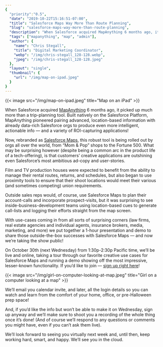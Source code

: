 ```yaml
---
{
  "priority":"0.5",
  "date": "2019-10-22T15:16:51-07:00",
  "title": "Salesforce Maps Way More Than Route Planning",
  "Slug": "salesforce-maps-way-more-than-route-planning",
  "description": "When Salesforce acquired MapAnything 6 months ago, it picked up much more than a trip-planning tool. Built natively on the Salesforce Platform, MapAnything pioneered pairing advanced...",
  "tags": ["mapanything", "map", "admin"],
  "author": {
    "name": "Chris Stegall",
    "title": "Digital Marketing Coordinator",
    "webp": "/img/chris-stegall_128-128.webp",
    "jpeg": "/img/chris-stegall_128-128.jpeg"
  },
  "layout": "single",
  "thumbnail": {
    "url": "/img/map-on-ipad.jpeg"
  }
}
---
```



{{< image src="/img/map-on-ipad.jpeg" title="Map on an iPad" >}}

When Salesforce acquired [MapAnything](https://mapanything.com/) 6 months ago, it picked up much more than a trip-planning tool. Built natively on the Salesforce Platform, MapAnything pioneered pairing advanced, location-based information with already data-rich Salesforce orgs to produce even more intelligent, actionable info — and a variety of ROI-capturing applications!

Now, rebranded as [Salesforce Maps](https://mapanything.com/), this robust tool is being rolled out by orgs all over the world, from “Mom & Pop” shops to the Fortune 500. What may be surprising however (despite being a common arc in the product life of a tech-offering), is that customers’ creative applications are outshining even Salesforce’s most ambitious ad-copy and user-stories.

Film and TV production houses were expected to benefit from the ability to manage their rental routes, returns, and schedules, but also began to use proximity tools to ensure that their shoot locations would meet their various (and sometimes competing) union requirements.

Outside sales reps would, of course, use Salesforce Maps to plan their account-calls and incorporate prospect-visits, but it was surprising to see inside-business-development teams using location-based cues to generate call-lists and logging their efforts straight from the map screen.

With use-cases coming in from all sorts of surprising corners (law firms, real estate agencies and individual agents, insurance brokers, media, marketing, and more) we put together a 1-hour presentation and demo to share those outside-the-box successes with Salesforce Maps — and now we’re taking the show public!

On October 30th (next Wednesday) from 1:30p-2:30p Pacific time, we’ll be live and online, taking a tour through our favorite creative use cases for Salesforce Maps and running a demo showing off the most impressive, lesser-known functionality. If you’d like to join — [sign up right here](http://pardot.mkpartners.com/SalesforceMapsWebinar)!

{{< image src="/img/girl-on-computer-looking-at-map.jpeg" title="Girl on a computer looking at a map" >}}

We’ll email you calendar invite, and later, all the login details so you can watch and learn from the comfort of your home, office, or pre-Halloween prep space!

And, if you’d like the info but won’t be able to make it on Wednesday, sign up anyway and we’ll make sure to shoot you a recording of the whole thing once it’s done! (And of course we’ll respond to any questions or comments you might have, even if you can’t ask them live).

We’ll look forward to seeing you virtually next week and, until then, keep working hard, smart, and happy. We’ll see you in the cloud.
